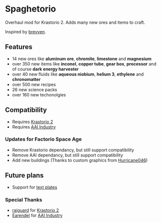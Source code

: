 # Spaghetorio

Overhaul mod for Krastorio 2. Adds many new ores and items to craft.

Inspired by [brevven](https://mods.factorio.com/user/brevven).

## Features

- 14 new ores like **aluminum ore**, **chromite**, **limestone** and **magnesium**
- over 350 new items like **inconel**, **copper tube**, **gear box**, **processor** and of course **dark energy harvester**
- over 40 new fluids like **aqueous niobium**, **helium 3**, **ethylene** and **chronomatter**
- over 500 new recipes
- 26 new science packs
- over 160 new techonolgies

## Compatibility

- Requires [Krastorio 2](https://mods.factorio.com/mod/Krastorio2)
- Requires [AAI Industry](https://mods.factorio.com/mod/aai-industry?from=search)

### Updates for Factorio Space Age

- Remove Krastorio dependancy, but still support compatibility
- Remove AAI dependancy, but still support compatibility
- Add new buildings (Thanks to custom graphics from [Hurricane046](https://mods.factorio.com/user/Hurricane046))

## Future plans

- Support for [text plates](https://mods.factorio.com/mod/textplates?from=search)

### Special Thanks

- [raiguard](https://mods.factorio.com/user/raiguard) for [Krastorio 2](https://mods.factorio.com/mod/Krastorio2)
- [Earendel](https://mods.factorio.com/user/Earendel) for [AAI Industry](https://mods.factorio.com/mod/aai-industry?from=search)
